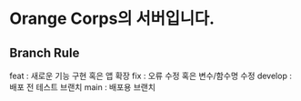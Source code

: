 # Orange Corps의 서버입니다.

## Branch Rule
feat : 새로운 기능 구현 혹은 앱 확장
fix : 오류 수정 혹은 변수/함수명 수정
develop : 배포 전 테스트 브랜치
main : 배포용 브랜치
